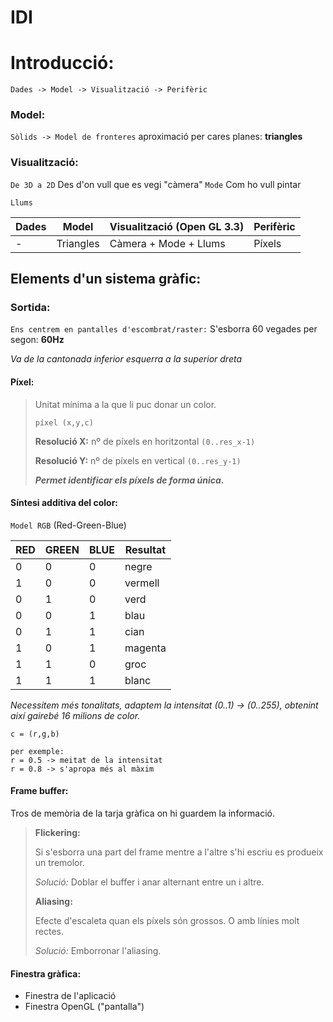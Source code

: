 # IDI

# Introducció:
```
Dades -> Model -> Visualització -> Perifèric
```

### Model:
`Sòlids -> Model de fronteres` aproximació per cares planes: **triangles**

### Visualització:
`De 3D a 2D`
Des d'on vull que es vegi "càmera"
`Mode` Com ho vull pintar

`Llums`

|Dades|Model|Visualització (Open GL 3.3)|Perifèric|
|-|-|-|-|
|-|Triangles|Càmera + Mode + Llums|Píxels|

## Elements d'un sistema gràfic:
### Sortida:
`Ens centrem en pantalles d'escombrat/raster:` S'esborra 60 vegades per segon: **60Hz**

*Va de la cantonada inferior esquerra a la superior dreta*

#### Píxel:
> Unitat mínima a la que li puc donar un color.
> ```
> píxel (x,y,c)
> ```
> **Resolució X:** nº de píxels en horitzontal `(0..res_x-1)`
>
> **Resolució Y:** nº de píxels en vertical `(0..res_y-1)`
>
> ***Permet identificar els píxels de forma única.***

#### Síntesi additiva del color:
`Model RGB` (Red-Green-Blue)

|RED|GREEN|BLUE|Resultat|
|-|-|-|-|
|0|0|0|negre|
|1|0|0|vermell|
|0|1|0|verd|
|0|0|1|blau|
|0|1|1|cian|
|1|0|1|magenta|
|1|1|0|groc|
|1|1|1|blanc|

*Necessitem més tonalitats, adaptem la intensitat (0..1) -> (0..255), obtenint així gairebé 16 milions de color.*

```
c = (r,g,b)

per exemple:
r = 0.5 -> meitat de la intensitat
r = 0.8 -> s'apropa més al màxim
```

#### Frame buffer:
Tros de memòria de la tarja gràfica on hi guardem la informació.

> **Flickering:**
>
> Si s'esborra una part del frame mentre a l'altre s'hi escriu es produeix un tremolor.
>
> *Solució:* Doblar el buffer i anar alternant entre un i altre.
>
> **Aliasing:**
>
> Efecte d'escaleta quan els píxels són grossos. O amb línies molt rectes.
>
> *Solució:* Emborronar l'aliasing.

#### Finestra gràfica:
- Finestra de l'aplicació
- Finestra OpenGL ("pantalla")
